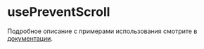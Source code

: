 # usePreventScroll

Подробное описание с примерами использования смотрите в [документации](https://nda.ya.ru/t/HL1q5Z8m3kBrxw).
